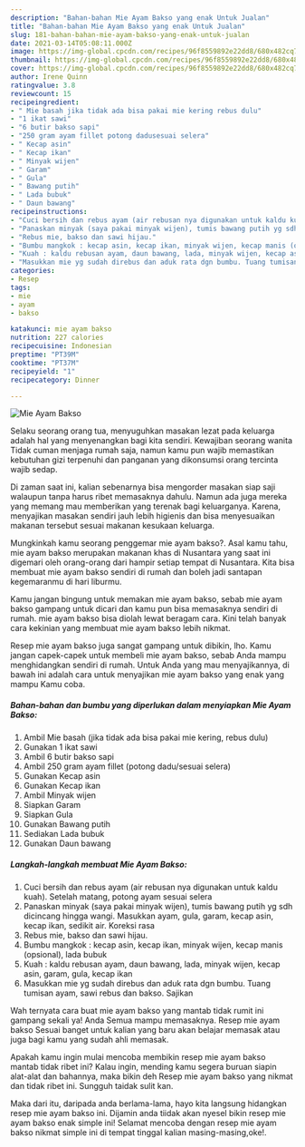 ```yaml
---
description: "Bahan-bahan Mie Ayam Bakso yang enak Untuk Jualan"
title: "Bahan-bahan Mie Ayam Bakso yang enak Untuk Jualan"
slug: 181-bahan-bahan-mie-ayam-bakso-yang-enak-untuk-jualan
date: 2021-03-14T05:08:11.000Z
image: https://img-global.cpcdn.com/recipes/96f8559892e22dd8/680x482cq70/mie-ayam-bakso-foto-resep-utama.jpg
thumbnail: https://img-global.cpcdn.com/recipes/96f8559892e22dd8/680x482cq70/mie-ayam-bakso-foto-resep-utama.jpg
cover: https://img-global.cpcdn.com/recipes/96f8559892e22dd8/680x482cq70/mie-ayam-bakso-foto-resep-utama.jpg
author: Irene Quinn
ratingvalue: 3.8
reviewcount: 15
recipeingredient:
- " Mie basah jika tidak ada bisa pakai mie kering rebus dulu"
- "1 ikat sawi"
- "6 butir bakso sapi"
- "250 gram ayam fillet potong dadusesuai selera"
- " Kecap asin"
- " Kecap ikan"
- " Minyak wijen"
- " Garam"
- " Gula"
- " Bawang putih"
- " Lada bubuk"
- " Daun bawang"
recipeinstructions:
- "Cuci bersih dan rebus ayam (air rebusan nya digunakan untuk kaldu kuah). Setelah matang, potong ayam sesuai selera"
- "Panaskan minyak (saya pakai minyak wijen), tumis bawang putih yg sdh dicincang hingga wangi. Masukkan ayam, gula, garam, kecap asin, kecap ikan, sedikit air. Koreksi rasa"
- "Rebus mie, bakso dan sawi hijau."
- "Bumbu mangkok : kecap asin, kecap ikan, minyak wijen, kecap manis (opsional), lada bubuk"
- "Kuah : kaldu rebusan ayam, daun bawang, lada, minyak wijen, kecap asin, garam, gula, kecap ikan"
- "Masukkan mie yg sudah direbus dan aduk rata dgn bumbu. Tuang tumisan ayam, sawi rebus dan bakso. Sajikan"
categories:
- Resep
tags:
- mie
- ayam
- bakso

katakunci: mie ayam bakso 
nutrition: 227 calories
recipecuisine: Indonesian
preptime: "PT39M"
cooktime: "PT37M"
recipeyield: "1"
recipecategory: Dinner

---
```



![Mie Ayam Bakso](https://img-global.cpcdn.com/recipes/96f8559892e22dd8/680x482cq70/mie-ayam-bakso-foto-resep-utama.jpg)

Selaku seorang orang tua, menyuguhkan masakan lezat pada keluarga adalah hal yang menyenangkan bagi kita sendiri. Kewajiban seorang  wanita Tidak cuman menjaga rumah saja, namun kamu pun wajib memastikan kebutuhan gizi terpenuhi dan panganan yang dikonsumsi orang tercinta wajib sedap.

Di zaman  saat ini, kalian sebenarnya bisa mengorder masakan siap saji walaupun tanpa harus ribet memasaknya dahulu. Namun ada juga mereka yang memang mau memberikan yang terenak bagi keluarganya. Karena, menyajikan masakan sendiri jauh lebih higienis dan bisa menyesuaikan makanan tersebut sesuai makanan kesukaan keluarga. 



Mungkinkah kamu seorang penggemar mie ayam bakso?. Asal kamu tahu, mie ayam bakso merupakan makanan khas di Nusantara yang saat ini digemari oleh orang-orang dari hampir setiap tempat di Nusantara. Kita bisa membuat mie ayam bakso sendiri di rumah dan boleh jadi santapan kegemaranmu di hari liburmu.

Kamu jangan bingung untuk memakan mie ayam bakso, sebab mie ayam bakso gampang untuk dicari dan kamu pun bisa memasaknya sendiri di rumah. mie ayam bakso bisa diolah lewat beragam cara. Kini telah banyak cara kekinian yang membuat mie ayam bakso lebih nikmat.

Resep mie ayam bakso juga sangat gampang untuk dibikin, lho. Kamu jangan capek-capek untuk membeli mie ayam bakso, sebab Anda mampu menghidangkan sendiri di rumah. Untuk Anda yang mau menyajikannya, di bawah ini adalah cara untuk menyajikan mie ayam bakso yang enak yang mampu Kamu coba.

<!--inarticleads1-->

##### Bahan-bahan dan bumbu yang diperlukan dalam menyiapkan Mie Ayam Bakso:

1. Ambil  Mie basah (jika tidak ada bisa pakai mie kering, rebus dulu)
1. Gunakan 1 ikat sawi
1. Ambil 6 butir bakso sapi
1. Ambil 250 gram ayam fillet (potong dadu/sesuai selera)
1. Gunakan  Kecap asin
1. Gunakan  Kecap ikan
1. Ambil  Minyak wijen
1. Siapkan  Garam
1. Siapkan  Gula
1. Gunakan  Bawang putih
1. Sediakan  Lada bubuk
1. Gunakan  Daun bawang




<!--inarticleads2-->

##### Langkah-langkah membuat Mie Ayam Bakso:

1. Cuci bersih dan rebus ayam (air rebusan nya digunakan untuk kaldu kuah). Setelah matang, potong ayam sesuai selera
1. Panaskan minyak (saya pakai minyak wijen), tumis bawang putih yg sdh dicincang hingga wangi. Masukkan ayam, gula, garam, kecap asin, kecap ikan, sedikit air. Koreksi rasa
1. Rebus mie, bakso dan sawi hijau.
1. Bumbu mangkok : kecap asin, kecap ikan, minyak wijen, kecap manis (opsional), lada bubuk
1. Kuah : kaldu rebusan ayam, daun bawang, lada, minyak wijen, kecap asin, garam, gula, kecap ikan
1. Masukkan mie yg sudah direbus dan aduk rata dgn bumbu. Tuang tumisan ayam, sawi rebus dan bakso. Sajikan




Wah ternyata cara buat mie ayam bakso yang mantab tidak rumit ini gampang sekali ya! Anda Semua mampu memasaknya. Resep mie ayam bakso Sesuai banget untuk kalian yang baru akan belajar memasak atau juga bagi kamu yang sudah ahli memasak.

Apakah kamu ingin mulai mencoba membikin resep mie ayam bakso mantab tidak ribet ini? Kalau ingin, mending kamu segera buruan siapin alat-alat dan bahannya, maka bikin deh Resep mie ayam bakso yang nikmat dan tidak ribet ini. Sungguh taidak sulit kan. 

Maka dari itu, daripada anda berlama-lama, hayo kita langsung hidangkan resep mie ayam bakso ini. Dijamin anda tiidak akan nyesel bikin resep mie ayam bakso enak simple ini! Selamat mencoba dengan resep mie ayam bakso nikmat simple ini di tempat tinggal kalian masing-masing,oke!.

